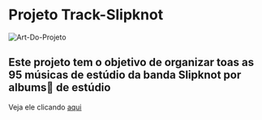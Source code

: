 ﻿# Projeto Track-Slipknot
![Art-Do-Projeto](https://github.com/ThiagoMassenoMaciel/Track-Slipknot.github.io/assets/107934374/7a971147-9c51-415f-9d36-a720a69308b6)

## Este projeto tem o objetivo de organizar toas as 95 músicas de estúdio da banda Slipknot por albums💽 de estúdio

Veja ele clicando [aqui]()

